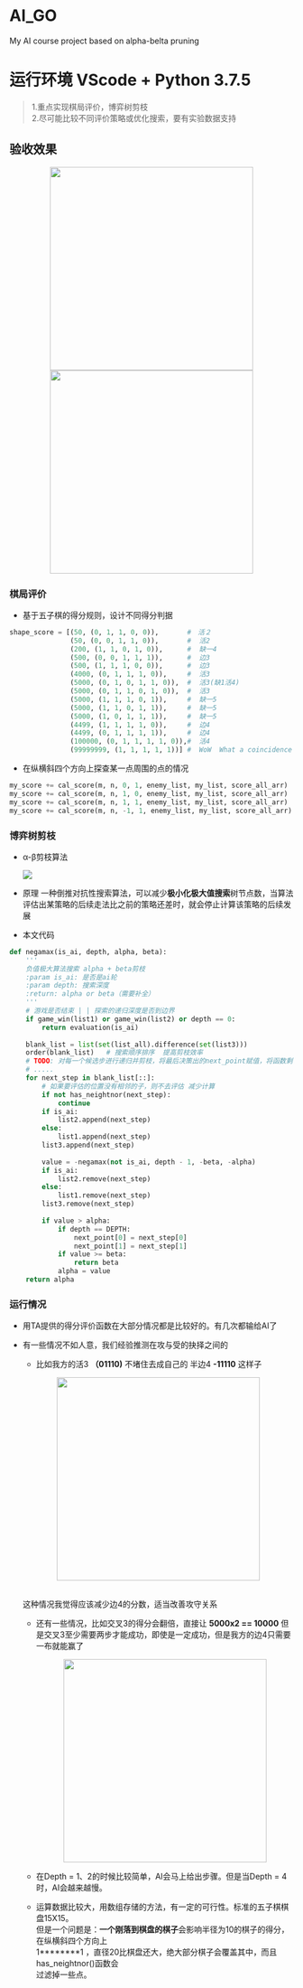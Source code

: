# AI_GO 
My AI course project based on alpha-belta pruning
# 运行环境 VScode + Python 3.7.5

>1.重点实现棋局评价，博弈树剪枝<br>
    2.尽可能比较不同评价策略或优化搜索，要有实验数据支持
## 验收效果
<p align="center">
    <img src="img/shownew.gif", width="360">
    <img src="img/go7.JPG", width="360">
</p>

### 棋局评价
* 基于五子棋的得分规则，设计不同得分判据
```python
shape_score = [(50, (0, 1, 1, 0, 0)),       #　活２
               (50, (0, 0, 1, 1, 0)),       #  活2
               (200, (1, 1, 0, 1, 0)),      #  缺一4
               (500, (0, 0, 1, 1, 1)),      #  边3
               (500, (1, 1, 1, 0, 0)),      #  边3
               (4000, (0, 1, 1, 1, 0)),     #  活3
               (5000, (0, 1, 0, 1, 1, 0)),  #  活3(缺1活4)
               (5000, (0, 1, 1, 0, 1, 0)),  #  活3
               (5000, (1, 1, 1, 0, 1)),     #  缺一5
               (5000, (1, 1, 0, 1, 1)),     #  缺一5
               (5000, (1, 0, 1, 1, 1)),     #  缺一5
               (4499, (1, 1, 1, 1, 0)),     #  边4
               (4499, (0, 1, 1, 1, 1)),     #  边4
               (100000, (0, 1, 1, 1, 1, 0)),#  活4
               (99999999, (1, 1, 1, 1, 1))] #  WoW  What a coincidence！

```
* 在纵横斜四个方向上探查某一点周围的点的情况
```python
my_score += cal_score(m, n, 0, 1, enemy_list, my_list, score_all_arr)   # 水平方向得分
my_score += cal_score(m, n, 1, 0, enemy_list, my_list, score_all_arr)   # 竖直方向得分
my_score += cal_score(m, n, 1, 1, enemy_list, my_list, score_all_arr)   # 左斜方向得分
my_score += cal_score(m, n, -1, 1, enemy_list, my_list, score_all_arr)  # 右斜方向得分
```

### 博弈树剪枝
* α-β剪枝算法

    ![](https://images2015.cnblogs.com/blog/932056/201610/932056-20161030011758062-2105197627.jpg)
* 原理
    一种倒推对抗性搜索算法，可以减少**极小化极大值搜索**树节点数，当算法评估出某策略的后续走法比之前的策略还差时，就会停止计算该策略的后续发展
* 本文代码
```python
def negamax(is_ai, depth, alpha, beta):
    '''
    负值极大算法搜索 alpha + beta剪枝
    :param is_ai: 是否是ai轮
    :param depth: 搜索深度
    :return: alpha or beta（需要补全）
    '''
    # 游戏是否结束 | | 探索的递归深度是否到边界
    if game_win(list1) or game_win(list2) or depth == 0:
        return evaluation(is_ai)
    
    blank_list = list(set(list_all).difference(set(list3)))
    order(blank_list)   # 搜索顺序排序  提高剪枝效率
    # TODO: 对每一个候选步进行递归并剪枝，将最后决策出的next_point赋值，将函数剩下部分补全
    # .....
    for next_step in blank_list[::]:
        # 如果要评估的位置没有相邻的子，则不去评估 减少计算 
        if not has_neightnor(next_step):
            continue
        if is_ai:
            list2.append(next_step)
        else:
            list1.append(next_step)
        list3.append(next_step)
    
        value = -negamax(not is_ai, depth - 1, -beta, -alpha)
        if is_ai:
            list2.remove(next_step)
        else:
            list1.remove(next_step)
        list3.remove(next_step)
    
        if value > alpha:
            if depth == DEPTH:
                next_point[0] = next_step[0]
                next_point[1] = next_step[1]
            if value >= beta:
                return beta
            alpha = value
    return alpha
```
### 运行情况
* 用TA提供的得分评价函数在大部分情况都是比较好的。有几次都输给AI了
* 有一些情况不如人意，我们经验推测在攻与受的抉择之间的
    * 比如我方的活3 **（01110)** 不堵住去成自己的 半边4 **-11110** 这样子
    <p align="center">
        <img src="img/go3.JPG", width="360">
    </p>
    <br>这种情况我觉得应该减少边4的分数，适当改善攻守关系

    * 还有一些情况，比如交叉3的得分会翻倍，直接让 **5000x2 == 10000** 
      但是交叉3至少需要两步才能成功，即使是一定成功，但是我方的边4只需要一布就能赢了
        <p align="center">
            <img src="img/go8.JPG", width="360">
        </p>
    
    * 在Depth = 1、2的时候比较简单，AI会马上给出步骤。但是当Depth = 4时，AI会越来越慢。
    * 运算数据比较大，用数组存储的方法，有一定的可行性。标准的五子棋棋盘15X15。
    <br>但是一个问题是：**一个刚落到棋盘的棋子**会影响半径为10的棋子的得分，在纵横斜四个方向上
    <br>  1********1 ，直径20比棋盘还大，绝大部分棋子会覆盖其中，而且has_neightnor()函数会
    <br>过滤掉一些点。
    

    
